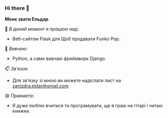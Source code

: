 ### Hi there 👋

 **Мене звати Ельдар**.

🔭 *В даний момент я працюю над*:

- Веб-сайтом Flask для Щоб продавати Funko Pop.

🌱 *Вивчаю*:

- Python, а саме вивчаю фреймворк Django.

📫 *Зв'язок*:

- Для зв'язку зі мною ви можете надіслати лист на zanizdra.eldar@gmail.com

😄 *Прикмета*:

- Я дуже люблю вчитися та програмувати, ще я граю на гітарі і читаю книжки.

<!--
**EldarZanizdra/EldarZanizdra** is a ✨ _special_ ✨ repository because its `README.md` (this file) appears on your GitHub profile.
-->
